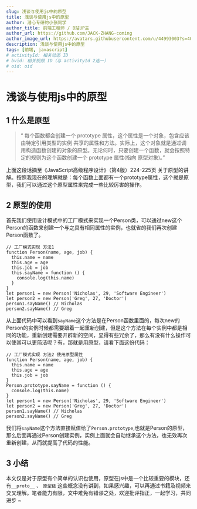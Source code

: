```yaml
---
slug: 浅谈与使用js中的原型
title: 浅谈与使用js中的原型
author: 潜心专研的小张同学
author_title: 前端工程师 / B站UP主
author_url: https://github.com/JACK-ZHANG-coming
author_image_url: https://avatars.githubusercontent.com/u/44993003?s=400&u=02570a73330dd7eeae310b302962c034b2833988&v=4
description: 浅谈与使用js中的原型
tags: [前端, javascript]
# activityId: 相关动态 ID
# bvid: 相关视频 ID（与 activityId 2选一）
# oid: oid
---
```


<!-- truncate -->

# 浅谈与使用js中的原型

## 1 什么是原型

> “ 每个函数都会创建一个 prototype 属性，这个属性是一个对象，包含应该由特定引用类型的实例 共享的属性和方法。实际上，这个对象就是通过调用构造函数创建的对象的原型。无论何时，只要创建一个函数，就会按照特定的规则为这个函数创建一个 prototype 属性(指向 原型对象)。”

上面这段话摘至《JavaScript高级程序设计》（第4版）224-225页 关于原型的讲解。按照我现在的理解就是：每个函数上面都有一个prototype属性，这个就是原型，我们可以通过这个原型属性来完成一些比较厉害的操作。

## 2 原型的使用

首先我们使用设计模式中的工厂模式来实现一个Person类，可以通过new这个Person的函数来创建一个与之具有相同属性的实例，也就省的我们再次创建Person函数了。

```
// 工厂模式实现 方法1
function Person(name, age, job) {
  this.name = name
  this.age = age
  this.job = job
  this.sayName = function () {
    console.log(this.name)
  }
}
let person1 = new Person('Nicholas', 29, 'Software Engineer')
let person2 = new Person('Greg', 27, 'Doctor')
person1.sayName() // Nicholas
person2.sayName() // Greg
```

从上面代码中可以看到`sayName`这个方法是在Person函数里面的，每次new的Person的实例时候都需要跟着一起重新创建，但是这个方法在每个实例中都是相同的功能，重新创建需要开辟新的空间，显得有些冗余了，那么有没有什么操作可以使其可以更简洁呢？有，那就是用原型，请看下面这份代码：

```
// 工厂模式实现 方法2 使用原型属性
function Person(name, age, job) {
  this.name = name
  this.age = age
  this.job = job
}
Person.prototype.sayName = function () {
  console.log(this.name)
}
let person1 = new Person('Nicholas', 29, 'Software Engineer')
let person2 = new Person('Greg', 27, 'Doctor')
person1.sayName() // Nicholas
person2.sayName() // Greg
```

我们将`sayName`这个方法直接赋值给了`Person.prototype`,也就是Person的原型，那么后面再通过Person创建实例，实例上面就会自动继承这个方法，也无效再次重新创建，从而就提高了代码的性能。

## 3 小结

本文仅是对于原型有个简单的认识也使用，原型在js中是一个比较重要的模块，还有`__proto__` 、 ` 原型链 ` 这些概念没有讲到，如果感兴趣，可以再通过书籍及视频来交叉理解。笔者能力有限，文中难免有错谬之处，欢迎批评指正，一起学习，共同进步 ~